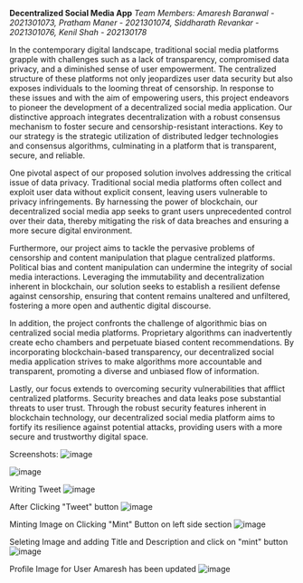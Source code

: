 **Decentralized Social Media App**
_Team Members: Amaresh Baranwal - 2021301073, Pratham Maner - 2021301074, Siddharath Revankar - 2021301076, Kenil Shah - 202130178_

In the contemporary digital landscape, traditional social media platforms grapple with challenges such as a lack of transparency, compromised data privacy, and a diminished sense of user empowerment. The centralized structure of these platforms not only jeopardizes user data security but also exposes individuals to the looming threat of censorship. In response to these issues and with the aim of empowering users, this project endeavors to pioneer the development of a decentralized social media application. Our distinctive approach integrates decentralization with a robust consensus mechanism to foster secure and censorship-resistant interactions. Key to our strategy is the strategic utilization of distributed ledger technologies and consensus algorithms, culminating in a platform that is transparent, secure, and reliable.

One pivotal aspect of our proposed solution involves addressing the critical issue of data privacy. Traditional social media platforms often collect and exploit user data without explicit consent, leaving users vulnerable to privacy infringements. By harnessing the power of blockchain, our decentralized social media app seeks to grant users unprecedented control over their data, thereby mitigating the risk of data breaches and ensuring a more secure digital environment. 

Furthermore, our project aims to tackle the pervasive problems of censorship and content manipulation that plague centralized platforms. Political bias and content manipulation can undermine the integrity of social media interactions. Leveraging the immutability and decentralization inherent in blockchain, our solution seeks to establish a resilient defense against censorship, ensuring that content remains unaltered and unfiltered, fostering a more open and authentic digital discourse. 

In addition, the project confronts the challenge of algorithmic bias on centralized social media platforms. Proprietary algorithms can inadvertently create echo chambers and perpetuate biased content recommendations. By incorporating blockchain-based transparency, our decentralized social media application strives to make algorithms more accountable and transparent, promoting a diverse and unbiased flow of information. 

Lastly, our focus extends to overcoming security vulnerabilities that afflict centralized platforms. Security breaches and data leaks pose substantial threats to user trust. Through the robust security features inherent in blockchain technology, our decentralized social media platform aims to fortify its resilience against potential attacks, providing users with a more secure and trustworthy digital space.


Screenshots:
![image](https://github.com/amaresshh/SocialMedia_DApp/assets/67919147/1d398e66-1c5e-439d-a7a8-f5dd54c563d3)

![image](https://github.com/amaresshh/SocialMedia_DApp/assets/67919147/08f30e19-c504-429c-b036-b11bfaa763a0)

Writing Tweet
![image](https://github.com/amaresshh/SocialMedia_DApp/assets/67919147/4be75dea-1522-49d7-902a-5994a9bdc59a)

After Clicking "Tweet" button
![image](https://github.com/amaresshh/SocialMedia_DApp/assets/67919147/eb7c3deb-f7ab-4f12-ad92-0ad06a1cc044)

Minting Image on Clicking "Mint" Button on left side section
![image](https://github.com/amaresshh/SocialMedia_DApp/assets/67919147/9526eae6-22f2-4fa0-8f49-3ab1ae781087)

Seleting Image and adding Title and Description and click on "mint" button
![image](https://github.com/amaresshh/SocialMedia_DApp/assets/67919147/39bc9f5b-adcc-4409-8664-de08c0e08ae6)

Profile Image for User Amaresh has been updated
![image](https://github.com/amaresshh/SocialMedia_DApp/assets/67919147/8797e070-2151-41b3-8b18-3ecaf697f289)

